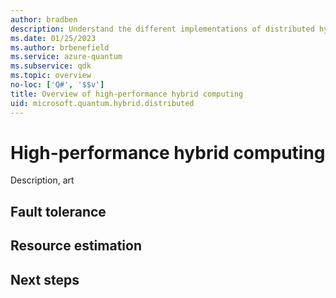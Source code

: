 ```yaml
---
author: bradben
description: Understand the different implementations of distributed hybrid quantum computing.
ms.date: 01/25/2023
ms.author: brbenefield
ms.service: azure-quantum
ms.subservice: qdk
ms.topic: overview
no-loc: ['Q#', '$$v']
title: Overview of high-performance hybrid computing
uid: microsoft.quantum.hybrid.distributed
---
```


# High-performance hybrid computing

Description, art

## Fault tolerance

## Resource estimation

## Next steps



